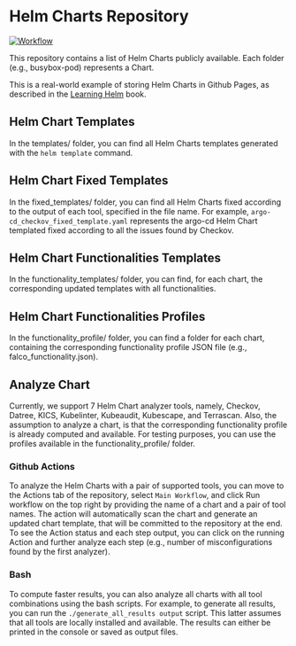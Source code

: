 # Helm Charts Repository

[![Workflow](https://github.com/fminna/mycharts/actions/workflows/worflow.yaml/badge.svg)](https://github.com/fminna/mycharts/actions/workflows/worflow.yaml)

This repository contains a list of Helm Charts publicly available. Each folder (e.g., busybox-pod) represents a Chart.

This is a real-world example of storing Helm Charts in Github Pages, as described in the [Learning Helm](https://www.oreilly.com/library/view/learning-helm/9781492083641/) book.


## Helm Chart Templates
In the templates/ folder, you can find all Helm Charts templates generated with the `helm template` command.


## Helm Chart Fixed Templates
In the fixed_templates/ folder, you can find all Helm Charts fixed according to the output of each tool, specified in the file name. For example, `argo-cd_checkov_fixed_template.yaml` represents the argo-cd Helm Chart templated fixed according to all the issues found by Checkov.

## Helm Chart Functionalities Templates
In the functionality_templates/ folder, you can find, for each chart, the corresponding updated templates with all functionalities.

## Helm Chart Functionalities Profiles
In the functionality_profile/ folder, you can find a folder for each chart, containing the corresponding functionality profile JSON file (e.g., falco_functionality.json).

## Analyze Chart
Currently, we support 7 Helm Chart analyzer tools, namely, Checkov, Datree, KICS, Kubelinter, Kubeaudit, Kubescape, and Terrascan. Also, the assumption to analyze a chart, is that the corresponding functionality profile is already computed and available. For testing purposes, you can use the profiles available in the functionality_profile/ folder.

### Github Actions
To analyze the Helm Charts with a pair of supported tools, you can move to the Actions tab of the repository, select `Main Workflow`, and click Run workflow on the top right by providing the name of a chart and a pair of tool names. The action will automatically scan the chart and generate an updated chart template, that will be committed to the repository at the end. To see the Action status and each step output, you can click on the running Action and further analyze each step (e.g., number of misconfigurations found by the first analyzer).

### Bash 
To compute faster results, you can also analyze all charts with all tool combinations using the bash scripts. For example, to generate all results, you can run the `./generate_all_results output` script. This latter assumes that all tools are locally installed and available. The results can either be printed in the console or saved as output files.
